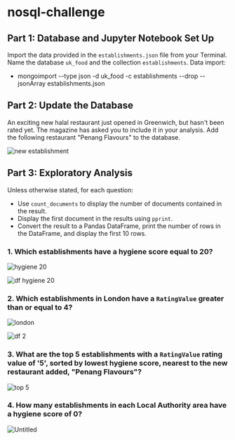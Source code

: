 # nosql-challenge

## Part 1: Database and Jupyter Notebook Set Up
Import the data provided in the `establishments.json` file from your Terminal. Name the database `uk_food` and the collection `establishments`.
Data import:
* mongoimport --type json -d uk_food -c establishments --drop --jsonArray establishments.json

## Part 2: Update the Database
An exciting new halal restaurant just opened in Greenwich, but hasn't been rated yet. The magazine has asked you to include it in your analysis. Add the following restaurant "Penang Flavours" to the database.

![new establishment](https://user-images.githubusercontent.com/120147552/228339074-39c0c3c8-b3d2-4da4-81af-fc8db59f8210.png)

## Part 3: Exploratory Analysis
Unless otherwise stated, for each question: 
* Use `count_documents` to display the number of documents contained in the result.
* Display the first document in the results using `pprint`.
* Convert the result to a Pandas DataFrame, print the number of rows in the DataFrame, and display the first 10 rows.

### 1. Which establishments have a hygiene score equal to 20?

![hygiene 20](https://user-images.githubusercontent.com/120147552/228339871-14c4c0c6-2792-4352-8460-9d0cf935130c.png)

![df hygiene 20](https://user-images.githubusercontent.com/120147552/228340204-2e0b2730-097d-4450-b8d3-d5976f1b06a4.png)

### 2. Which establishments in London have a `RatingValue` greater than or equal to 4?

![london](https://user-images.githubusercontent.com/120147552/228340479-39a9f971-108e-4692-b42c-d4ef0dc47c14.png)

![df 2](https://user-images.githubusercontent.com/120147552/228340713-b97576e0-ce6d-45aa-a2fa-3aee0b8a2e6e.png)

### 3. What are the top 5 establishments with a `RatingValue` rating value of '5', sorted by lowest hygiene score, nearest to the new restaurant added, "Penang Flavours"?

![top 5](https://user-images.githubusercontent.com/120147552/228340922-10c628f3-9955-4463-b791-fffb2b8ec72a.png)

### 4. How many establishments in each Local Authority area have a hygiene score of 0?

![Untitled](https://user-images.githubusercontent.com/120147552/228343687-709a513f-acd6-4c35-96bf-702fb023d869.png)

